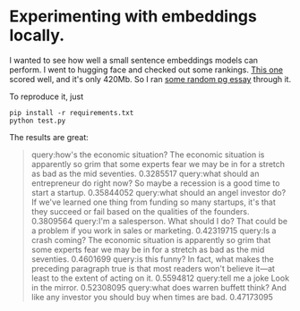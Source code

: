 # Experimenting with embeddings locally.

I wanted to see how well a small sentence embeddings models can perform. I went to hugging face and checked out some rankings. [This one](https://huggingface.co/sentence-transformers/multi-qa-mpnet-base-dot-v1) scored well, and it's only 420Mb. So I ran [some random pg essay](http://www.paulgraham.com/badeconomy.html) through it. 

To reproduce it, just 
```
pip install -r requirements.txt
python test.py
```

The results are great:

> query:how's the economic situation?
> The economic situation is apparently so grim that some experts fear we may be in for a stretch as bad as the mid seventies. 0.3285517
> query:what should an entrepreneur do right now?
> So maybe a recession is a good time to start a startup. 0.35844052
> query:what should an angel investor do?
> If we've learned one thing from funding so many startups, it's that they succeed or fail based on the qualities of the founders. 0.3809564
> query:I'm a salesperson. What should I do?
> That could be a problem if you work in sales or marketing. 0.42319715
> query:Is a crash coming?
> The economic situation is apparently so grim that some experts fear we may be in for a stretch as bad as the mid seventies. 0.4601699
> query:is this funny?
> In fact, what makes the preceding paragraph true is that most readers won't believe it—at least to the extent of acting on it. 0.5594812
> query:tell me a joke
> Look in the mirror. 0.52308095
> query:what does warren buffett think?
> And like any investor you should buy when times are bad. 0.47173095
